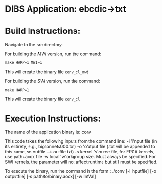 # DIBS Application: ebcdic->txt

# Build Instructions:

Navigate to the src directory. 

For building the *MWI* version, run the command:
```
make HARP=1 MWI=1
```
This will create the binary file `conv_cl_mwi`


For building the *SWI* version, run the command:
```
make HARP=1 
```
This will create the binary file `conv_cl`


# Execution Instructions:

The name of the application binary is:
conv

This code takes the following inputs from the command line:
    -i 'i'nput file (in its entirety, e.g., bigsonnets000.txt)
    -o 'o'utput file (.txt will be appended to this name, 
				so outfile --> outfile.txt)
    -s kernel 's'ource file; for FPGA kernels, use path+aocx file
    -w local 'w'orkgroup size. Must always be specified. For SWI kernels, the
				parameter will not affect runtime but still must be specified. 

To execute the binary, run the command in the form::
./conv [-i inputfile] [-o outputfile] [-s path/to/binary.aocx] [-w IntVal]

